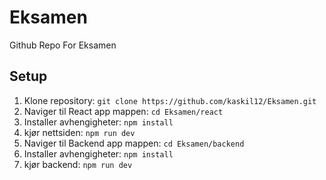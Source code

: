 # Eksamen

Github Repo For Eksamen

## Setup

1. Klone repository: `git clone https://github.com/kaskil12/Eksamen.git`
2. Naviger til React app mappen: `cd Eksamen/react`
3. Installer avhengigheter: `npm install`
4. kjør nettsiden: `npm run dev`
5. Naviger til Backend app mappen: `cd Eksamen/backend`
6. Installer avhengigheter: `npm install`
7. kjør backend: `npm run dev`

